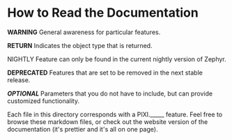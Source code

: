 <h1>How to Read the Documentation</h1>
<p><strong class="warning">WARNING</strong> General awareness for particular features.</p>
<p><strong class="return">RETURN</strong> Indicates the object type that is returned.</p>
<p><span class="nightly">NIGHTLY</span> Feature can only be found in the current nightly version of Zephyr.</p>
<p><strong class="deprecated">DEPRECATED</strong> Features that are set to be removed in the next stable release.</p>
<p><strong><em>OPTIONAL </em></strong> Parameters that you do not have to include, but can provide customized functionality.</p>

<p class="github">Each file in this directory corresponds with a PIXI._____ feature. Feel free to browse these markdown files, or check out the website version of the documentation (it's prettier and it's all on one page).</p>